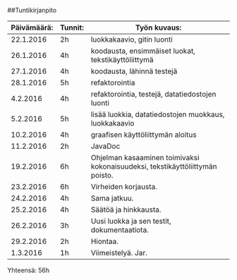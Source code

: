 ##Tuntikirjanpito

| **Päivämäärä:**  | **Tunnit:**                               | **Työn kuvaus:**                                                                                  | 
|-----------------------------|--------------------------------|-----------------------------------------------------------------------------------| 
| 22.1.2016 | 2h | luokkakaavio, gitin luonti                                         | 
| 26.1.2016 | 4h | koodausta, ensimmäiset luokat, tekstikäyttöliittymä                               | 
| 27.1.2016 | 4h | koodausta, lähinnä testejä                                                        | 
| 28.1.2016 | 5h | refaktorointia                                                                    | 
| 4.2.2016                   |     4h                         | refaktorointia, testejä, datatiedostojen luonti                                   | 
| 5.2.2016                   |     5h                         | lisää luokkia, datatiedostojen muokkaus, luokkakaavio                             | 
| 10.2.2016                  |   4h                           | graafisen käyttöliittymän aloitus                                                 | 
| 11.2.2016                  |   2h                           | JavaDoc                                                                           | 
| 19.2.2016                  |   6h                           | Ohjelman kasaaminen toimivaksi kokonaisuudeksi, tekstikäyttöliittymän poisto.     | 
| 23.2.2016                  |   6h                           | Virheiden korjausta.                                                              | 
| 24.2.2016                  |   4h                           | Sama jatkuu.                                                                      | 
| 25.2.2016                  |   4h                           | Säätöä ja hinkkausta.                                                             | 
| 26.2.2016                  |   3h                           | Uusi luokka ja sen testit, dokumentaatiota.                                       | 
| 29.2.2016                  |   2h                           | Hiontaa.                                                                          | 
| 1.3.2016                   |     1h                         | Viimeistelyä. Jar. 
   
Yhteensä: 56h
